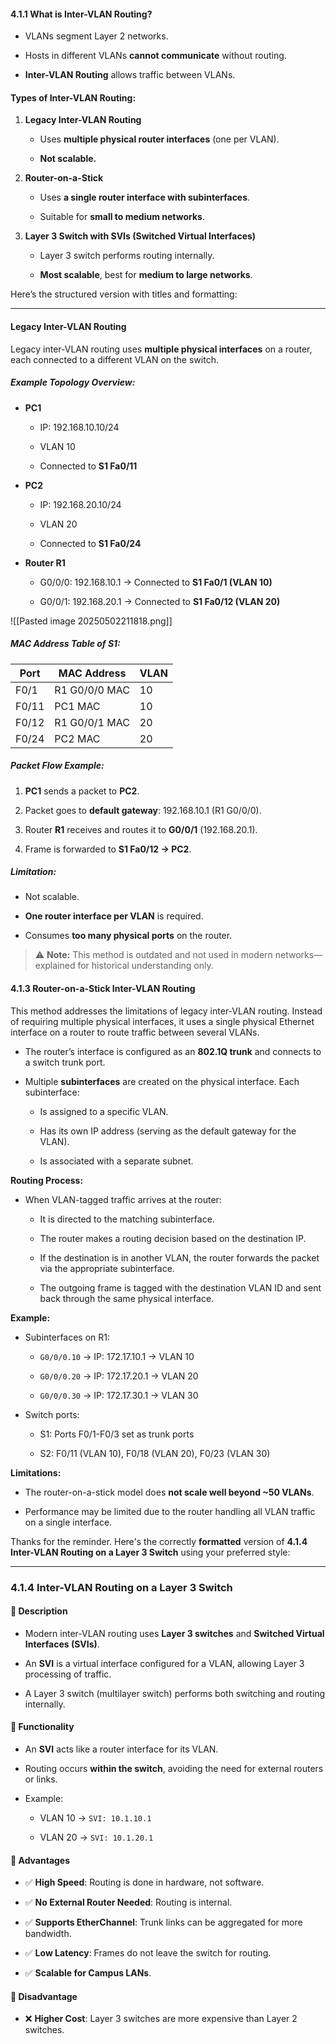 

#### **4.1.1 What is Inter-VLAN Routing?**

- VLANs segment Layer 2 networks.
    
- Hosts in different VLANs **cannot communicate** without routing.
    
- **Inter-VLAN Routing** allows traffic between VLANs.
    

#### **Types of Inter-VLAN Routing:**

1. **Legacy Inter-VLAN Routing**
    
    - Uses **multiple physical router interfaces** (one per VLAN).
        
    - **Not scalable.**
        
2. **Router-on-a-Stick**
    
    - Uses **a single router interface with subinterfaces**.
        
    - Suitable for **small to medium networks**.
        
3. **Layer 3 Switch with SVIs (Switched Virtual Interfaces)**
    
    - Layer 3 switch performs routing internally.
        
    - **Most scalable**, best for **medium to large networks**.
        
Here’s the structured version with titles and formatting:

---

#### Legacy Inter-VLAN Routing


Legacy inter-VLAN routing uses **multiple physical interfaces** on a router, each connected to a different VLAN on the switch.

##### **Example Topology Overview:**

- **PC1**
    
    - IP: 192.168.10.10/24
        
    - VLAN 10
        
    - Connected to **S1 Fa0/11**
        
- **PC2**
    
    - IP: 192.168.20.10/24
        
    - VLAN 20
        
    - Connected to **S1 Fa0/24**
        
- **Router R1**
    
    - G0/0/0: 192.168.10.1 → Connected to **S1 Fa0/1 (VLAN 10)**
        
    - G0/0/1: 192.168.20.1 → Connected to **S1 Fa0/12 (VLAN 20)**
        
![[Pasted image 20250502211818.png]]
##### **MAC Address Table of S1:**

|Port|MAC Address|VLAN|
|---|---|---|
|F0/1|R1 G0/0/0 MAC|10|
|F0/11|PC1 MAC|10|
|F0/12|R1 G0/0/1 MAC|20|
|F0/24|PC2 MAC|20|

##### **Packet Flow Example:**

1. **PC1** sends a packet to **PC2**.
    
2. Packet goes to **default gateway**: 192.168.10.1 (R1 G0/0/0).
    
3. Router **R1** receives and routes it to **G0/0/1** (192.168.20.1).
    
4. Frame is forwarded to **S1 Fa0/12 → PC2**.
    

##### **Limitation:**

- Not scalable.
    
- **One router interface per VLAN** is required.
    
- Consumes **too many physical ports** on the router.
    

> ⚠️ **Note:** This method is outdated and not used in modern networks—explained for historical understanding only.


#### **4.1.3 Router-on-a-Stick Inter-VLAN Routing**

This method addresses the limitations of legacy inter-VLAN routing. Instead of requiring multiple physical interfaces, it uses a single physical Ethernet interface on a router to route traffic between several VLANs.

- The router’s interface is configured as an **802.1Q trunk** and connects to a switch trunk port.
    
- Multiple **subinterfaces** are created on the physical interface. Each subinterface:
    
    - Is assigned to a specific VLAN.
        
    - Has its own IP address (serving as the default gateway for the VLAN).
        
    - Is associated with a separate subnet.
        

**Routing Process:**

- When VLAN-tagged traffic arrives at the router:
    
    - It is directed to the matching subinterface.
        
    - The router makes a routing decision based on the destination IP.
        
    - If the destination is in another VLAN, the router forwards the packet via the appropriate subinterface.
        
    - The outgoing frame is tagged with the destination VLAN ID and sent back through the same physical interface.
        

**Example:**

- Subinterfaces on R1:
    
    - `G0/0/0.10` → IP: 172.17.10.1 → VLAN 10
        
    - `G0/0/0.20` → IP: 172.17.20.1 → VLAN 20
        
    - `G0/0/0.30` → IP: 172.17.30.1 → VLAN 30
        
- Switch ports:
    
    - S1: Ports F0/1-F0/3 set as trunk ports
        
    - S2: F0/11 (VLAN 10), F0/18 (VLAN 20), F0/23 (VLAN 30)
        

**Limitations:**

- The router-on-a-stick model does **not scale well beyond ~50 VLANs**.
    
- Performance may be limited due to the router handling all VLAN traffic on a single interface.
    

Thanks for the reminder. Here's the correctly **formatted** version of **4.1.4 Inter-VLAN Routing on a Layer 3 Switch** using your preferred style:

---

### **4.1.4 Inter-VLAN Routing on a Layer 3 Switch**

#### 🔹 Description

- Modern inter-VLAN routing uses **Layer 3 switches** and **Switched Virtual Interfaces (SVIs)**.
    
- An **SVI** is a virtual interface configured for a VLAN, allowing Layer 3 processing of traffic.
    
- A Layer 3 switch (multilayer switch) performs both switching and routing internally.
    

#### 🔹 Functionality

- An **SVI** acts like a router interface for its VLAN.
    
- Routing occurs **within the switch**, avoiding the need for external routers or links.
    
- Example:
    
    - VLAN 10 → `SVI: 10.1.10.1`
        
    - VLAN 20 → `SVI: 10.1.20.1`
        

#### 🔹 Advantages

- ✅ **High Speed**: Routing is done in hardware, not software.
    
- ✅ **No External Router Needed**: Routing is internal.
    
- ✅ **Supports EtherChannel**: Trunk links can be aggregated for more bandwidth.
    
- ✅ **Low Latency**: Frames do not leave the switch for routing.
    
- ✅ **Scalable for Campus LANs**.
    

#### 🔹 Disadvantage

- ❌ **Higher Cost**: Layer 3 switches are more expensive than Layer 2 switches.
    
